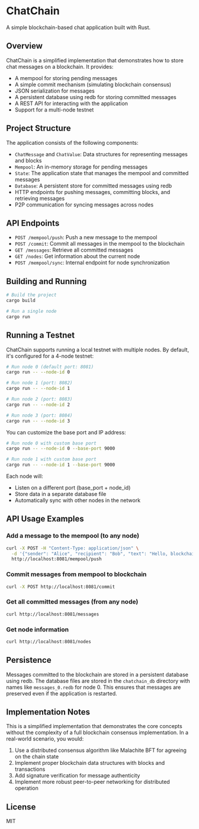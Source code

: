 # ChatChain

A simple blockchain-based chat application built with Rust.

## Overview

ChatChain is a simplified implementation that demonstrates how to store chat messages on a blockchain. It provides:

- A mempool for storing pending messages
- A simple commit mechanism (simulating blockchain consensus)
- JSON serialization for messages
- A persistent database using redb for storing committed messages
- A REST API for interacting with the application
- Support for a multi-node testnet

## Project Structure

The application consists of the following components:

- `ChatMessage` and `ChatValue`: Data structures for representing messages and blocks
- `Mempool`: An in-memory storage for pending messages
- `State`: The application state that manages the mempool and committed messages
- `Database`: A persistent store for committed messages using redb
- HTTP endpoints for pushing messages, committing blocks, and retrieving messages
- P2P communication for syncing messages across nodes

## API Endpoints

- `POST /mempool/push`: Push a new message to the mempool
- `POST /commit`: Commit all messages in the mempool to the blockchain
- `GET /messages`: Retrieve all committed messages
- `GET /nodes`: Get information about the current node
- `POST /mempool/sync`: Internal endpoint for node synchronization

## Building and Running

```bash
# Build the project
cargo build

# Run a single node
cargo run
```

## Running a Testnet

ChatChain supports running a local testnet with multiple nodes. By default, it's configured for a 4-node testnet:

```bash
# Run node 0 (default port: 8081)
cargo run -- --node-id 0

# Run node 1 (port: 8082)
cargo run -- --node-id 1

# Run node 2 (port: 8083)
cargo run -- --node-id 2

# Run node 3 (port: 8084)
cargo run -- --node-id 3
```

You can customize the base port and IP address:

```bash
# Run node 0 with custom base port
cargo run -- --node-id 0 --base-port 9000

# Run node 1 with custom base port
cargo run -- --node-id 1 --base-port 9000
```

Each node will:
- Listen on a different port (base_port + node_id)
- Store data in a separate database file
- Automatically sync with other nodes in the network

## API Usage Examples

### Add a message to the mempool (to any node)

```bash
curl -X POST -H "Content-Type: application/json" \
  -d '{"sender": "Alice", "recipient": "Bob", "text": "Hello, blockchain chat!", "timestamp": 1619827200}' \
  http://localhost:8081/mempool/push
```

### Commit messages from mempool to blockchain

```bash
curl -X POST http://localhost:8081/commit
```

### Get all committed messages (from any node)

```bash
curl http://localhost:8081/messages
```

### Get node information

```bash
curl http://localhost:8081/nodes
```

## Persistence

Messages committed to the blockchain are stored in a persistent database using redb. The database files are stored in the `chatchain_db` directory with names like `messages_0.redb` for node 0. This ensures that messages are preserved even if the application is restarted.

## Implementation Notes

This is a simplified implementation that demonstrates the core concepts without the complexity of a full blockchain consensus implementation. In a real-world scenario, you would:

1. Use a distributed consensus algorithm like Malachite BFT for agreeing on the chain state
2. Implement proper blockchain data structures with blocks and transactions
3. Add signature verification for message authenticity
4. Implement more robust peer-to-peer networking for distributed operation

## License

MIT 